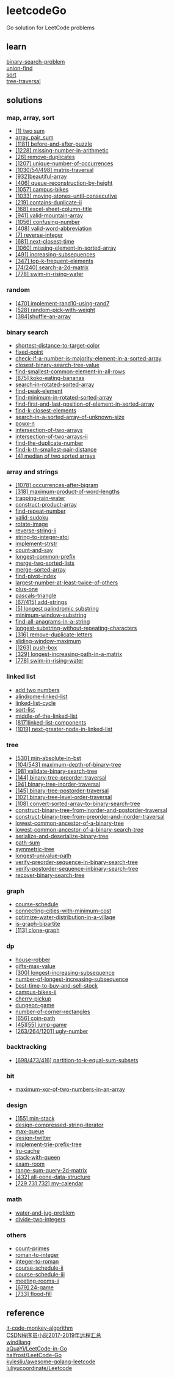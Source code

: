# leetcodeGo
Go solution for LeetCode problems
## learn
[binary-search-problem](learn/binary-search-problem.md)<br>
[union-find](learn/union-find.md)<br>
[sort](learn/sort.md)<br>
[tree-traversal](learn/tree-traversal.md)
## solutions
### map, array, sort
* [[1] two sum](solutions/two_sum/readme.md)
* [array_pair_sum](solutions/array_pair_sum/d.go)
* [[1181] before-and-after-puzzle](solutions/before-and-after-puzzle/d.go)
* [[1228] missing-number-in-arithmetic](solutions/missing-number-in-arithmetic/d.go)
* [[26] remove-duplicates](solutions/remove-duplicates/d.go)
* [[1207] unique-number-of-occurrences](solutions/unique-number-of-occurrences/d.go)
* [[1030/54/498] matrix-traversal](solutions/matrix-traversal/readme.md)
* [[932]beautiful-array](solutions/beautiful-array/d.go)
* [[406] queue-reconstruction-by-height](solutions/queue-reconstruction-by-height/d.go)
* [[1057] campus-bikes](solutions/campus-bikes/d.go)
* [[1033] moving-stones-until-consecutive](solutions/moving-stones-until-consecutive/d.go)
* [[219] contains-duplicate-ii](solutions/contains-duplicate-ii/d.go)
* [[168] excel-sheet-column-title](solutions/excel-sheet-column-title/d.go)
* [[941] valid-mountain-array](solutions/valid-mountain-array/d.go)
* [[1056] confusing-number](solutions/confusing-number/d.go)
* [[408] valid-word-abbreviation](solutions/valid-word-abbreviation/d.go)
* [[7] reverse-integer](solutions/reverse-integer/d.go)
* [[681] next-closest-time](solutions/next-closest-time/d.go)
* [[1060] missing-element-in-sorted-array](solutions/missing-element-in-sorted-array/d.go)
* [[491] increasing-subsequences](solutions/increasing-subsequences/d.go)
* [[347] top-k-frequent-elements](solutions/top-k-frequent-elements/d.go)
* [[74/240] search-a-2d-matrix](solutions/search-a-2d-matrix/readme.md)
* [[778] swim-in-rising-water](solutions/swim-in-rising-water/readme.md)
### random
* [[470] implement-rand10-using-rand7](solutions/implement-rand10-using-rand7/d.go)
* [[528] random-pick-with-weight](solutions/random-pick-with-weight/d.go)
* [[384]shuffle-an-array](solutions/shuffle-an-array/d.go)
### binary search
* [shortest-distance-to-target-color](solutions/shortest-distance-to-target-color/d.go)
* [fixed-point](solutions/fixed-point/d.go)
* [check-if-a-number-is-majority-element-in-a-sorted-array](solutions/check-if-a-number-is-majority-element-in-a-sorted-array/d.go)
* [closest-binary-search-tree-value](solutions/closest-binary-search-tree-value/d.go)
* [find-smallest-common-element-in-all-rows](solutions/find-smallest-common-element-in-all-rows/d.go)
* [[875] koko-eating-bananas](solutions/koko-eating-bananas/d.go)
* [search-in-rotated-sorted-array](solutions/search-in-rotated-sorted-array/d.go)
* [find-peak-element](solutions/find-peak-element/d.go)
* [find-minimum-in-rotated-sorted-array](solutions/find-minimum-in-rotated-sorted-array/d.go)
* [find-first-and-last-position-of-element-in-sorted-array](solutions/find-first-and-last-position-of-element-in-sorted-array/d.go)
* [find-k-closest-elements](solutions/find-k-closest-elements/d.go)
* [search-in-a-sorted-array-of-unknown-size](solutions/search-in-a-sorted-array-of-unknown-size/d.go)
* [powx-n](solutions/powx-n/d.go)
* [intersection-of-two-arrays](solutions/intersection-of-two-arrays/d.go)
* [intersection-of-two-arrays-ii](solutions/intersection-of-two-arrays-ii/d.go)
* [find-the-duplicate-number](solutions/find-the-duplicate-number/d.go)
* [find-k-th-smallest-pair-distance](solutions/find-k-th-smallest-pair-distance/d.go)
* [[4] median of two sorted arrays](solutions/median_of_two_sorted_arrays/readme.md)
### array and strings
* [[1078] occurrences-after-bigram](solutions/occurrences-after-bigram/d.go)
* [[318] maximum-product-of-word-lengths](solutions/maximum-product-of-word-lengths/d.go)
* [trapping-rain-water](solutions/trapping-rain-water/d.go)
* [construct-product-array](solutions/construct-product-array/d.go)
* [find-repeat-number](solutions/find-repeat-number/d.go)
* [valid-sudoku](solutions/valid-sudoku/d.go)
* [rotate-image](solutions/rotate-image/d.go)
* [reverse-string-ii](solutions/reverse-string-ii/d.go)
* [string-to-integer-atoi](solutions/string-to-integer-atoi/d.go)
* [implement-strstr](solutions/implement-strstr/d.go)
* [count-and-say](solutions/count-and-say/d.go)
* [longest-common-prefix](solutions/longest-common-prefix/d.go)
* [merge-two-sorted-lists](solutions/merge-two-sorted-lists/d.go)
* [merge-sorted-array](solutions/merge-sorted-array/d.go)
* [find-pivot-index](solutions/find-pivot-index/d.go)
* [largest-number-at-least-twice-of-others](solutions/largest-number-at-least-twice-of-others/d.go)
* [plus-one](solutions/plus-one/d.go)
* [pascals-triangle](solutions/pascals-triangle/d.go)
* [[67/415] add-strings](solutions/add-binary/d.go)
* [[5] longest palindromic substring](solutions/longest_palindromic_substring/readme.md)
* [minimum-window-substring](solutions/minimum-window-substring/d.go)
* [find-all-anagrams-in-a-string](solutions/find-all-anagrams-in-a-string/d.go)
* [longest-substring-without-repeating-characters](solutions/longest-substring-without-repeating-characters/d.go)
* [[316] remove-duplicate-letters](solutions/remove-duplicate-letters/d.go)
* [sliding-window-maximum](solutions/sliding-window-maximum/d.go)
* [[1263] push-box](solutions/push-box/d.go)
* [[329] longest-increasing-path-in-a-matrix](solutions/longest-increasing-path-in-a-matrix/d.go)
* [[778] swim-in-rising-water](solutions/swim-in-rising-water/d.go)
### linked list
* [add two numbers](solutions/add_two_numbers/readme.md)
* [alindrome-linked-list](solutions/alindrome-linked-list/d.go)
* [linked-list-cycle](solutions/linked-list-cycle/d.go)
* [sort-list](solutions/sort-list/d.go)
* [middle-of-the-linked-list](solutions/middle-of-the-linked-list/d.go)
* [[817]linked-list-components](solutions/linked-list-components/d.go)
* [[1019] next-greater-node-in-linked-list](solutions/next-greater-node-in-linked-list/d.go)
### tree
* [[530] min-absolute-in-bst](solutions/min-absolute-in-bst/d.go)
* [[104/543] maximum-depth-of-binary-tree](solutions/maximum-depth-of-binary-tree/d.go)
* [[98] validate-binary-search-tree](solutions/validate-binary-search-tree/d.go)
* [[144] binary-tree-preorder-traversal](solutions/binary-tree-preorder-traversal/d.go)
* [[94] binary-tree-inorder-traversal](solutions/binary-tree-inorder-traversal/d.go)
* [[145] binary-tree-postorder-traversal](solutions/binary-tree-postorder-traversal/d.go)
* [[102] binary-tree-level-order-traversal](solutions/binary-tree-level-order-traversal/d.go)
* [[108] convert-sorted-array-to-binary-search-tree](solutions/convert-sorted-array-to-binary-search-tree/d.go)
* [construct-binary-tree-from-inorder-and-postorder-traversal](solutions/construct-binary-tree-from-inorder-and-postorder-traversal/d.go)
* [construct-binary-tree-from-preorder-and-inorder-traversal](solutions/construct-binary-tree-from-preorder-and-inorder-traversal/d.go)
* [lowest-common-ancestor-of-a-binary-tree](solutions/lowest-common-ancestor-of-a-binary-tree/d.go)
* [lowest-common-ancestor-of-a-binary-search-tree](solutions/lowest-common-ancestor-of-a-binary-search-tree/d.go)
* [serialize-and-deserialize-binary-tree](solutions/serialize-and-deserialize-binary-tree/d.go)
* [path-sum](solutions/path-sum/d.go)
* [symmetric-tree](solutions/symmetric-tree/d.go)
* [longest-univalue-path](solutions/longest-univalue-path/d.go)
* [verify-preorder-sequence-in-binary-search-tree](solutions/verify-preorder-sequence-in-binary-search-tree/d.go)
* [verify-postorder-sequence-inbinary-search-tree](solutions/verify-postorder-sequence-inbinary-search-tree/d.go)
* [recover-binary-search-tree](solutions/recover-binary-search-tree/d.go)
### graph
* [course-schedule](solutions/course-schedule/d.go)
* [connecting-cities-with-minimum-cost](solutions/connecting-cities-with-minimum-cost/readme.md)
* [optimize-water-distribution-in-a-village](solutions/optimize-water-distribution-in-a-village/readme.md)
* [is-graph-bipartite](solutions/is-graph-bipartite/d.go)
* [[113] clone-graph](solutions/clone-graph/d.go)
### dp
* [house-robber](solutions/house-robber/d.go)
* [gifts-max-value](solutions/gifts-max-value/d.go)
* [[300] longest-increasing-subsequence](solutions/longest-increasing-subsequence/d.go)
* [number-of-longest-increasing-subsequence](solutions/number-of-longest-increasing-subsequence/d.go)
* [best-time-to-buy-and-sell-stock](solutions/best-time-to-buy-and-sell-stock)
* [campus-bikes-ii](solutions/campus-bikes-ii/d.go)
* [cherry-pickup](solutions/cherry-pickup/d.go)
* [dungeon-game](solutions/dungeon-game/d.go)
* [number-of-corner-rectangles](solutions/number-of-corner-rectangles/d.go)
* [[656] coin-path](solutions/coin-path/d.go)
* [[45][55] jump-game](solutions/jump-game/readme.md)
* [[263/264/1201] ugly-number](solutions/ugly-number/d.go)
### backtracking
* [[698/473/416] partition-to-k-equal-sum-subsets](solutions/partition-to-k-equal-sum-subsets/readme.md)
### bit
* [maximum-xor-of-two-numbers-in-an-array](solutions/maximum-xor-of-two-numbers-in-an-array/d.go)
### design
* [[155] min-stack](solutions/min-stack/d.go)
* [design-compressed-string-iterator](solutions/design-compressed-string-iterator/d.go)
* [max-queue](solutions/max-queue/d.go)
* [design-twitter](solutions/design-twitter/)
* [implement-trie-prefix-tree](solutions/implement-trie-prefix-tree/d.go)
* [lru-cache](solutions/lru-cache/d.go)
* [stack-with-queen](solutions/stack-with-queen/d.go)
* [exam-room](solutions/exam-room/readme.md)
* [range-sum-query-2d-matrix](solutions/range-sum-query-2d-matrix/readme.md)
* [[432] all-oone-data-structure](solutions/all-oone-data-structure/d.go)
* [[729 731 732] my-calendar](solutions/my-calendar/readme.md)
### math
* [water-and-jug-problem](solutions/water-and-jug-problem/d.go)
* [divide-two-integers](solutions/divide-two-integers/d.go)
### others
* [count-primes](solutions/count-primes/d.go)
* [roman-to-integer](solutions/roman-to-integer/d.go)
* [integer-to-roman](solutions/integer-to-roman/d.go)
* [course-schedule-ii](solutions/course-schedule-ii)
* [course-schedule-iii](solutions/course-schedule-iii/d.go)
* [meeting-rooms-ii](solutions/meeting-rooms-ii/d.go)
* [[679] 24-game](solutions/24-game/d.go)
* [[733] flood-fill](solutions/flood-fill/d.go)
## reference
[it-code-monkey-algorithm](https://www.itcodemonkey.com/category/TheAlgorithm/)<br>
[CSDN程序员小灰2017-2019年远程汇总](https://blog.csdn.net/u013850277/article/details/90647636)<br>
[windliang](https://leetcode.wang/)<br>
[aQuaYi/LeetCode-in-Go](https://github.com/aQuaYi/LeetCode-in-Go)<br>
[halfrost/LeetCode-Go](https://github.com/halfrost/LeetCode-Go)<br>
[kylesliu/awesome-golang-leetcode](https://github.com/kylesliu/awesome-golang-leetcode)<br>
[luliyucoordinate/Leetcode](https://github.com/luliyucoordinate/Leetcode)

